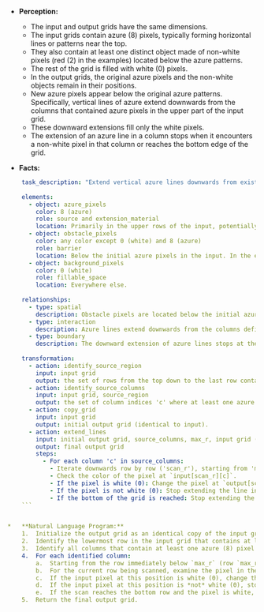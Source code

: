 *   **Perception:**
    *   The input and output grids have the same dimensions.
    *   The input grids contain azure (8) pixels, typically forming horizontal lines or patterns near the top.
    *   They also contain at least one distinct object made of non-white pixels (red (2) in the examples) located below the azure patterns.
    *   The rest of the grid is filled with white (0) pixels.
    *   In the output grids, the original azure pixels and the non-white objects remain in their positions.
    *   New azure pixels appear below the original azure patterns. Specifically, vertical lines of azure extend downwards from the columns that contained azure pixels in the upper part of the input grid.
    *   These downward extensions fill only the white pixels.
    *   The extension of an azure line in a column stops when it encounters a non-white pixel in that column or reaches the bottom edge of the grid.

*   **Facts:**
    
```yaml
    task_description: "Extend vertical azure lines downwards from existing azure pixels until an obstacle or the grid bottom is reached."
    
    elements:
      - object: azure_pixels
        color: 8 (azure)
        role: source and extension_material
        location: Primarily in the upper rows of the input, potentially extending downwards in the output.
      - object: obstacle_pixels
        color: any color except 0 (white) and 8 (azure)
        role: barrier
        location: Below the initial azure pixels in the input. In the examples, these are red (2) pixels.
      - object: background_pixels
        color: 0 (white)
        role: fillable_space
        location: Everywhere else.
    
    relationships:
      - type: spatial
        description: Obstacle pixels are located below the initial azure pixels.
      - type: interaction
        description: Azure lines extend downwards from the columns defined by the initial azure pixels.
      - type: boundary
        description: The downward extension of azure lines stops at the row immediately above an obstacle pixel or at the bottom row of the grid.
    
    transformation:
      - action: identify_source_region
        input: input grid
        output: the set of rows from the top down to the last row containing any azure pixel. Let the index of this last row be 'max_r'.
      - action: identify_source_columns
        input: input grid, source_region
        output: the set of column indices 'c' where at least one azure pixel exists between row 0 and 'max_r' (inclusive).
      - action: copy_grid
        input: input grid
        output: initial output grid (identical to input).
      - action: extend_lines
        input: initial output grid, source_columns, max_r, input grid (for checking obstacles)
        output: final output grid
        steps:
          - For each column 'c' in source_columns:
            - Iterate downwards row by row ('scan_r'), starting from 'max_r + 1'.
            - Check the color of the pixel at `input[scan_r][c]`.
            - If the pixel is white (0): Change the pixel at `output[scan_r][c]` to azure (8).
            - If the pixel is not white (0): Stop extending the line in this column 'c'.
            - If the bottom of the grid is reached: Stop extending the line in this column 'c'.
    ```


*   **Natural Language Program:**
    1.  Initialize the output grid as an identical copy of the input grid.
    2.  Identify the lowermost row in the input grid that contains at least one azure (8) pixel. Let the index of this row be `max_r`. If no azure pixels exist in the input, the process is complete, and the copied grid is the final output.
    3.  Identify all columns that contain at least one azure (8) pixel at or above row `max_r`.
    4.  For each identified column:
        a.  Starting from the row immediately below `max_r` (row `max_r + 1`), scan downwards row by row towards the bottom of the grid.
        b.  For the current row being scanned, examine the pixel in the input grid at the current row and column.
        c.  If the input pixel at this position is white (0), change the corresponding pixel in the output grid to azure (8).
        d.  If the input pixel at this position is *not* white (0), stop scanning downwards for this column and proceed to the next identified column.
        e.  If the scan reaches the bottom row and the pixel is white, change it to azure in the output grid, then stop scanning for this column and proceed to the next identified column.
    5.  Return the final output grid.